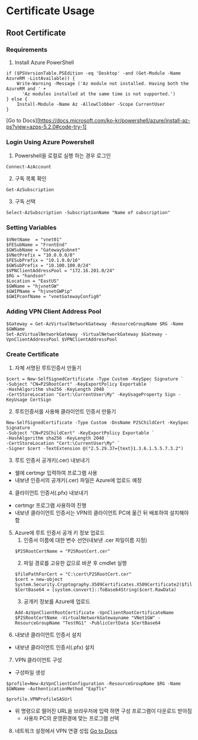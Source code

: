 # Certificate Usage
## Root Certificate
### Requirements
1. Install Azure PowerShell
```
if ($PSVersionTable.PSEdition -eq 'Desktop' -and (Get-Module -Name AzureRM -ListAvailable)) {
    Write-Warning -Message ('Az module not installed. Having both the AzureRM and ' +
      'Az modules installed at the same time is not supported.')
} else {
    Install-Module -Name Az -AllowClobber -Scope CurrentUser
}
```
[Go to Docs][https://docs.microsoft.com/ko-kr/powershell/azure/install-az-ps?view=azps-5.2.0#code-try-1]

### Login Using Azure Powershell
1. Powershell을 로컬로 실행 하는 경우 로그인
```
Connect-AzAccount
```
2. 구독 목록 확인
```
Get-AzSubscription
```
3. 구독 선택
```
Select-AzSubscription -SubscriptionName "Name of subscription"
```

### Setting Variables
```
$VNetName  = "vnet01"
$FESubName = "FrontEnd"
$GWSubName = "GatewaySubnet"
$VNetPrefix = "10.0.0.0/8"
$FESubPrefix = "10.1.0.0/16"
$GWSubPrefix = "10.100.100.0/24"
$VPNClientAddressPool = "172.16.201.0/24"
$RG = "handson"
$Location = "EastUS"
$GWName = "hjvnetGW"
$GWIPName = "hjvnetGWPip"
$GWIPconfName = "vnetGatewayConfig0"
```
### Adding VPN Client Address Pool
```
$Gateway = Get-AzVirtualNetworkGateway -ResourceGroupName $RG -Name $GWName
Set-AzVirtualNetworkGateway -VirtualNetworkGateway $Gateway -VpnClientAddressPool $VPNClientAddressPool
```

### Create Certificate
1. 자체 서명된 루트인증서 만들기
```
$cert = New-SelfSignedCertificate -Type Custom -KeySpec Signature `
-Subject "CN=P2SRootCert" -KeyExportPolicy Exportable `
-HashAlgorithm sha256 -KeyLength 2048 `
-CertStoreLocation "Cert:\CurrentUser\My" -KeyUsageProperty Sign -KeyUsage CertSign
```
2. 루트인증서를 사용해 클라이언트 인증서 만들기
```
New-SelfSignedCertificate -Type Custom -DnsName P2SChildCert -KeySpec Signature `
-Subject "CN=P2SChildCert" -KeyExportPolicy Exportable `
-HashAlgorithm sha256 -KeyLength 2048 `
-CertStoreLocation "Cert:\CurrentUser\My" `
-Signer $cert -TextExtension @("2.5.29.37={text}1.3.6.1.5.5.7.3.2")
```
3. 루트 인증서 공개키(.cer) 내보내기
- 쉘에 certmgr 입력하여 프로그램 사용
- 내보낸 인증서의 공개키(.cer) 파일은 Azure에 업로드 예정
4. 클라이언트 인증서(.pfx) 내보내기
- certmgr 프로그램 사용하여 진행
- 내보낸 클라이언트 인증서는 VPN의 클라이언트 PC에 옮긴 뒤 배포하여 설치해야 함
5. Azure에 루트 인증서 공개 키 정보 업로드
    1. 인증서 이름에 대한 변수 선언(내보낸 .cer 파일이름 지정)
    ```
    $P2SRootCertName = "P2SRootCert.cer"
    ```
    2. 파일 경로를 고유한 값으로 바꾼 후 cmdlet 실행
    ```
    $filePathForCert = "C:\cert\P2SRootCert.cer"
    $cert = new-object System.Security.Cryptography.X509Certificates.X509Certificate2($filePathForCert)
    $CertBase64 = [system.convert]::ToBase64String($cert.RawData)
    ```
    3. 공개키 정보를 Azure에 업로드
    ```
    Add-AzVpnClientRootCertificate -VpnClientRootCertificateName $P2SRootCertName -VirtualNetworkGatewayname "VNet1GW" -ResourceGroupName "TestRG1" -PublicCertData $CertBase64
    ```
6. 내보낸 클라이언트 인증서 설치
- 내보낸 클라이언트 인증서(.pfx) 설치
7. VPN 클라이언트 구성
- 구성파일 생성
```
$profile=New-AzVpnClientConfiguration -ResourceGroupName $RG -Name $GWName -AuthenticationMethod "EapTls"

$profile.VPNProfileSASUrl
```
- 위 명령으로 떨어진 URL을 브라우저에 입력 하면 구성 프로그램이 다운로드 받아짐
    - 사용자 PC의 운영환경에 맞는 프로그램 선택
8. 네트워크 설정에서 VPN 연결 성립
[Go to Docs](https://docs.microsoft.com/ko-kr/azure/vpn-gateway/vpn-gateway-certificates-point-to-site)
